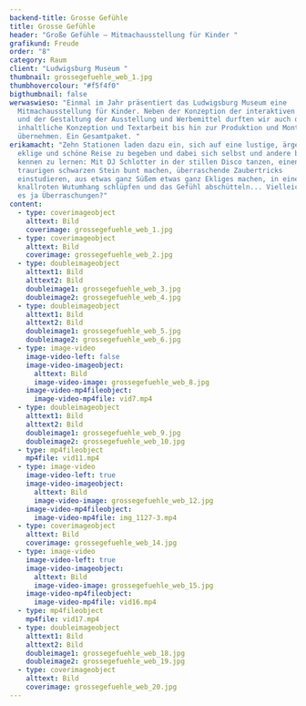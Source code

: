 ```yaml
---
backend-title: Grosse Gefühle
title: Grosse Gefühle
header: "Große Gefühle – Mitmachausstellung für Kinder "
grafikund: Freude
order: "8"
category: Raum
client: "Ludwigsburg Museum "
thumbnail: grossegefuehle_web_1.jpg
thumbhovercolour: "#f5f4f0"
bigthumbnail: false
werwaswieso: "Einmal im Jahr präsentiert das Ludwigsburg Museum eine
  Mitmachausstellung für Kinder. Neben der Konzeption der interaktiven Stationen
  und der Gestaltung der Ausstellung und Werbemittel durften wir auch die
  inhaltliche Konzeption und Textarbeit bis hin zur Produktion und Montage
  übernehmen. Ein Gesamtpaket. "
erikamacht: "Zehn Stationen laden dazu ein, sich auf eine lustige, ärgerliche,
  eklige und schöne Reise zu begeben und dabei sich selbst und andere besser
  kennen zu lernen: Mit DJ Schlotter in der stillen Disco tanzen, einen
  traurigen schwarzen Stein bunt machen, überraschende Zaubertricks
  einstudieren, aus etwas ganz Süßem etwas ganz Ekliges machen, in einen
  knallroten Wutumhang schlüpfen und das Gefühl abschütteln... Vielleicht gibt
  es ja Überraschungen?"
content:
  - type: coverimageobject
    alttext: Bild
    coverimage: grossegefuehle_web_1.jpg
  - type: coverimageobject
    alttext: Bild
    coverimage: grossegefuehle_web_2.jpg
  - type: doubleimageobject
    alttext1: Bild
    alttext2: Bild
    doubleimage1: grossegefuehle_web_3.jpg
    doubleimage2: grossegefuehle_web_4.jpg
  - type: doubleimageobject
    alttext1: Bild
    alttext2: Bild
    doubleimage1: grossegefuehle_web_5.jpg
    doubleimage2: grossegefuehle_web_6.jpg
  - type: image-video
    image-video-left: false
    image-video-imageobject:
      alttext: Bild
      image-video-image: grossegefuehle_web_8.jpg
    image-video-mp4fileobject:
      image-video-mp4file: vid7.mp4
  - type: doubleimageobject
    alttext1: Bild
    alttext2: Bild
    doubleimage1: grossegefuehle_web_9.jpg
    doubleimage2: grossegefuehle_web_10.jpg
  - type: mp4fileobject
    mp4file: vid11.mp4
  - type: image-video
    image-video-left: true
    image-video-imageobject:
      alttext: Bild
      image-video-image: grossegefuehle_web_12.jpg
    image-video-mp4fileobject:
      image-video-mp4file: img_1127-3.mp4
  - type: coverimageobject
    alttext: Bild
    coverimage: grossegefuehle_web_14.jpg
  - type: image-video
    image-video-left: true
    image-video-imageobject:
      alttext: Bild
      image-video-image: grossegefuehle_web_15.jpg
    image-video-mp4fileobject:
      image-video-mp4file: vid16.mp4
  - type: mp4fileobject
    mp4file: vid17.mp4
  - type: doubleimageobject
    alttext1: Bild
    alttext2: Bild
    doubleimage1: grossegefuehle_web_18.jpg
    doubleimage2: grossegefuehle_web_19.jpg
  - type: coverimageobject
    alttext: Bild
    coverimage: grossegefuehle_web_20.jpg
---
```

